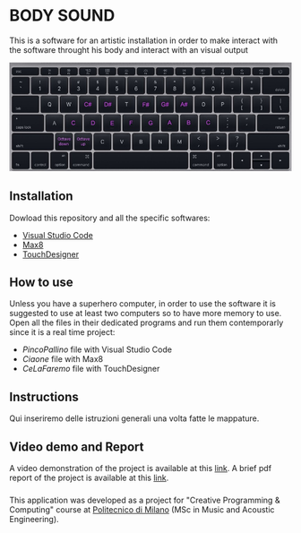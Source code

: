 # BODY SOUND
This is a software for an artistic installation in order to make interact with the software throught his body and interact with an visual output
<p align="center">
<img src="style/img/Keyboard.jpeg" alt="keyboard" width="1200"/>
</p>

## Installation
Dowload this repository and all the specific softwares:
* [Visual Studio Code](https://code.visualstudio.com/)
* [Max8](https://cycling74.com/downloads)
* [TouchDesigner](https://derivative.ca/UserGuide/Install_TouchDesigner)
  
## How to use
Unless you have a superhero computer, in order to use the software it is suggested to use at least two computers so to have more memory to use.
Open all the files in their dedicated programs and run them contemporarly since it is a real time project:
* *PincoPallino* file with Visual Studio Code
* *Ciaone* file with Max8
* *CeLaFaremo* file with TouchDesigner

## Instructions
Qui inseriremo delle istruzioni generali una volta fatte le mappature.

## Video demo and Report

A video demonstration of the project is available at this [link](https://www.youtube.com/).
A brief pdf report of the project is available at this [link](https://github.com/andrewbertax96/ACTAM-Synth/blob/main/presentation/ACTAM___Subtractive_Synthesizer.pdf).

###
This application was developed as a project for "Creative Programming & Computing" course at [Politecnico di Milano](https://www.polimi.it) (MSc in Music and Acoustic Engineering).
